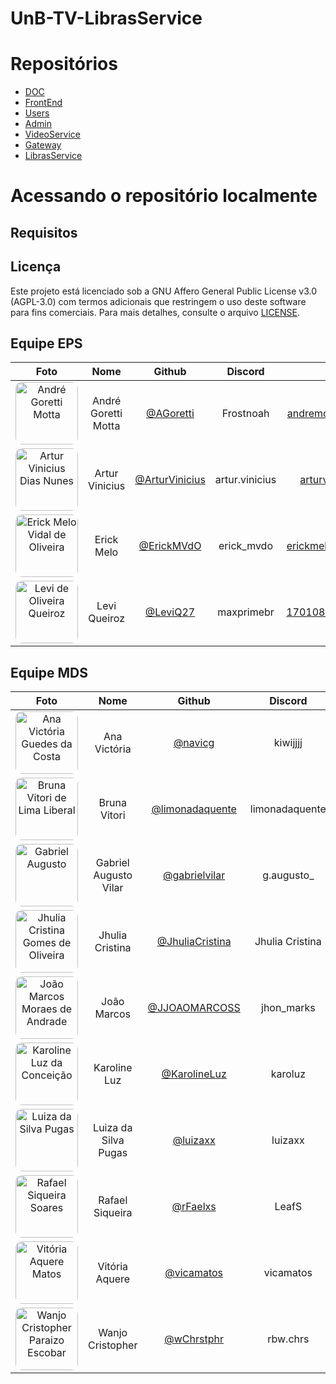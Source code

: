 # UnB-TV-LibrasService

# Repositórios

- [DOC](https://github.com/fga-eps-mds/2024.2-UnB-TV-DOC)
- [FrontEnd](https://github.com/fga-eps-mds/2024.2-UnB-TV-Frontend)
- [Users](https://github.com/fga-eps-mds/2024.2-UnB-TV-Users)
- [Admin](https://github.com/fga-eps-mds/2024.2-UnB-TV-Admin)
- [VideoService](https://github.com/fga-eps-mds/2024.2-UnB-TV-VideoService)
- [Gateway](https://github.com/fga-eps-mds/2024.2-UnB-TV-API-Gateway)
- [LibrasService](https://github.com/fga-eps-mds/2024.2-UnB-TV-LibrasService)

# Acessando o repositório localmente

## Requisitos



## Licença

Este projeto está licenciado sob a GNU Affero General Public License v3.0 (AGPL-3.0) com termos adicionais que restringem o uso deste software para fins comerciais. Para mais detalhes, consulte o arquivo [LICENSE](./LICENSE).

## Equipe EPS

|                                                           Foto                                                           |        Nome         |                       Github                       |    Discord     |          Email           | Matrícula |
| :----------------------------------------------------------------------------------------------------------------------: | :-----------------: | :------------------------------------------------: | :------------: | :----------------------: | :-------: |
|      <img width="100px" style="border-radius:10%" src="https://github.com/AGoretti.png" alt="André Goretti Motta">       | André Goretti Motta |      [@AGoretti](https://github.com/AGoretti)      |   Frostnoah    |  andremotta96@gmail.com  | 160112028 |
| <img width="100px" style="border-radius:10%" src="https://github.com/ArturVinicius.png" alt="Artur Vinicius Dias Nunes"> |   Artur Vinicius    | [@ArturVinicius](https://github.com/ArturVinicius) | artur.vinicius |    arturv98@gmail.com    | 190142421 |
| <img width="100px" style="border-radius:10%" src="https://github.com/ErickMVdO.png" alt="Erick Melo Vidal de Oliveira">  |     Erick Melo      |     [@ErickMVdO](https://github.com/ErickMVdO)     |   erick_mvdo   | erickmelovidal@gmail.com | 190027355 |
|    <img width="100px" style="border-radius:10%" src="https://github.com/LeviQ27.png" alt="Levi de Oliveira Queiroz">     |    Levi Queiroz     |       [@LeviQ27](https://github.com/LeviQ27)       |   maxprimebr   |  170108341@aluno.unb.br  | 170108341 |

## Equipe MDS

|                                                               Foto                                                                |         Nome          |                        Github                        |     Discord     |                  Email                  | Matrícula |
| :-------------------------------------------------------------------------------------------------------------------------------: | :-------------------: | :--------------------------------------------------: | :-------------: | :-------------------------------------: | :-------: |
|       <img width="100px" style="border-radius:10%" src="https://github.com/navicg.png" alt="Ana Victória Guedes da Costa">        |     Ana Victória      |         [@navicg](https://github.com/navicg)         |    kiwijjjj     |       anaguedescosta009@gmail.com       | 222022046 |
|   <img width="100px" style="border-radius:10%" src="https://github.com/limonadaquente.png" alt="Bruna Vitori de Lima Liberal">    |     Bruna Vitori      | [@limonadaquente](https://github.com/limonadaquente) | limonadaquente  |           bvliberal@gmail.com           | 222021942 |
|           <img width="100px" style="border-radius:10%" src="https://github.com/GabrielVilar.png" alt="Gabriel Augusto">           | Gabriel Augusto Vilar |   [@gabrielvilar](https://github.com/GabrielVilar)   |   g.augusto_    |      augusto.rocha.real@gmail.com       | 221022533 |
| <img width="100px" style="border-radius:10%" src="https://github.com/JhuliaCristina.png" alt="Jhulia Cristina Gomes de Oliveira"> |    Jhulia Cristina    | [@JhuliaCristina](https://github.com/JhuliaCristina) | Jhulia Cristina | jhuliacristinagomesdeoliveira@gmail.com | 222008913 |
|    <img width="100px" style="border-radius:10%" src="https://github.com/JJOAOMARCOSS.png" alt="João Marcos Moraes de Andrade">    |      João Marcos      |   [@JJOAOMARCOSS](https://github.com/JJOAOMARCOSS)   |   jhon_marks    |       jm.moraes.andrade@gmail.com       | 222006113 |
|      <img width="100px" style="border-radius:10%" src="https://github.com/KarolineLuz.png" alt="Karoline Luz da Conceição">       |     Karoline Luz      |    [@KarolineLuz](https://github.com/KarolineLuz)    |     karoluz     |          karolluz491@gmail.com          | 222006267 |
|           <img width="100px" style="border-radius:10%" src="https://github.com/Luizaxx.png" alt="Luiza da Silva Pugas">           | Luiza da Silva Pugas  |        [@luizaxx](https://github.com/Luizaxx)        |     luizaxx     |         silvaluiza308@gmail.com         | 222025843 |
|          <img width="100px" style="border-radius:10%" src="https://github.com/rFaelxs.png" alt="Rafael Siqueira Soares">          |    Rafael Siqueira    |        [@rFaelxs](https://github.com/rFaelxs)        |      LeafS      |      rafaelsiqueira12345@gmail.com      | 221022195 |
|          <img width="100px" style="border-radius:10%" src="https://github.com/vicamatos.png" alt="Vitória Aquere Matos">          |    Vitória Aquere     |      [@vicamatos](https://github.com/vicamatos)      |    vicamatos    |         v.aquerematos@gmail.com         | 190096616 |
|    <img width="100px" style="border-radius:10%" src="https://github.com/wChrstphr.png" alt="Wanjo Cristopher Paraizo Escobar">    |   Wanjo Cristopher    |      [@wChrstphr](https://github.com/wChrstphr)      |    rbw.chrs     |       wnajo.christopher@gmail.com       | 222037620 |

